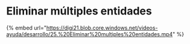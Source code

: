# Eliminar múltiples entidades

{% embed url="https://digi21.blob.core.windows.net/videos-ayuda/desarrollo/25.%20Eliminar%20multiples%20entidades.mp4" %}



